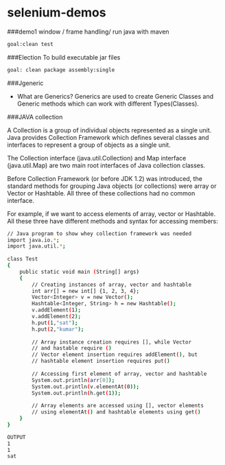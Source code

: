 # selenium-demos
###demo1
window / frame handling/ run java with maven
```sh
goal:clean test
```
###Election
 To build executable jar files
```sh
goal: clean package assembly:single
```

###Jgeneric
* What are Generics? 
Generics are used to create Generic Classes and Generic methods which can work with different Types(Classes).

###JAVA collection

A Collection is a group of individual objects represented as a single unit. Java provides Collection Framework which defines several classes and interfaces to represent a group of objects as a single unit.

The Collection interface (java.util.Collection) and Map interface (java.util.Map) are two main root interfaces of Java collection classes.


Before Collection Framework (or before JDK 1.2) was introduced, the standard methods for grouping Java objects (or collections) were array or Vector or Hashtable. All three of these collections had no common interface.

For example, if we want to access elements of array, vector or Hashtable. All these three have different methods and syntax for accessing members:
```sh
// Java program to show whey collection framework was needed
import java.io.*;
import java.util.*;
 
class Test
{
    public static void main (String[] args)
    {
        // Creating instances of array, vector and hashtable
        int arr[] = new int[] {1, 2, 3, 4};
        Vector<Integer> v = new Vector();
        Hashtable<Integer, String> h = new Hashtable();
        v.addElement(1);
        v.addElement(2);
        h.put(1,"sat");
        h.put(2,"kumar");
 
        // Array instance creation requires [], while Vector
        // and hastable require ()
        // Vector element insertion requires addElement(), but
        // hashtable element insertion requires put()
 
        // Accessing first element of array, vector and hashtable
        System.out.println(arr[0]);
        System.out.println(v.elementAt(0));
        System.out.println(h.get(1));
 
        // Array elements are accessed using [], vector elements
        // using elementAt() and hashtable elements using get()
    }
}

OUTPUT
1
1
sat
```
